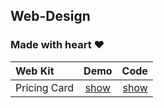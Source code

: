 ## Web-Design
### Made with heart ❤️
| Web Kit      | Demo  | Code |
| :---         | :---: | ---: |
| Pricing Card | [show](https://ojhaywood.github.io/web-design/pricing-card/)  | [show](https://github.com/ojhaywood/web-design/blob/master/pricing-card/index.html) |


